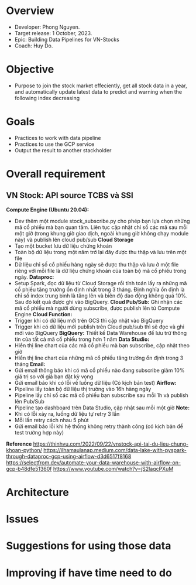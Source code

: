 # Overview
- Developer: Phong Nguyen.
- Target release: 1 October, 2023.
- Epic: Building Data Pipelines for VN-Stocks
- Coach: Huy Do.

# Objective
- Purpose to join the stock market effeciently, get all stock data in a year, and automatically update latest data to predict and warning when the following index decreasing

# Goals
- Practices to work with data pipeline
- Practices to use the GCP service
- Output the result to another stackholder

# Overall requirement 
## VN Stock: API source **TCBS** và **SSI**
**Compute Engine (Ubuntu 20.04):**
- Dev thêm một module stock_subscribe.py cho phép bạn lựa chọn những mã cổ phiếu mà bạn quan tâm. Liên tục cập nhật chỉ số các mã sau mỗi một giờ (trong khung giờ giao dịch, ngoài khung giờ không chạy module này) và publish lên cloud pub/sub
**Cloud Storage**
- Tạo một bucket lưu dữ liệu chứng khoán
- Toàn bộ dữ liệu trong một năm trở lại đây được thu thập và lưu trên một file
- Dữ liệu chỉ số cổ phiếu hàng ngày sẽ được thu thập và lưu ở một file riêng với mỗi file là dữ liệu chứng khoán của toàn bộ mã cổ phiếu trong ngày.
**Dataproc:**
- Setup Spark, đọc dữ liệu từ Cloud Storage rồi tính toán lấy ra những mã cổ phiếu tăng trưởng ổn định nhất trong 3 tháng. Định nghĩa ổn định là chỉ số index trung bình là tăng lên và biên độ dao động không quá 10%. Sau đó kết quả được ghi vào BigQuery.
**Cloud Pub/Sub:**
Ghi nhận các mã cổ phiếu mà người dùng subscribe, được publish lên từ Compute Engine
**Cloud Function:**
- Trigger khi có dữ liệu mới trên GCS thì cập nhật vào BigQuery
- Trigger khi có dữ liệu mới publish trên Cloud pub/sub thì sẽ đọc và ghi mới vào BigQuery
**BigQuery:**
Thiết kế Data Warehouse để lưu trữ thông tin của tất cả mã cổ phiếu trong hơn 1 năm
**Data Studio:**
- Hiển thị line chart của các mã cổ phiếu mà bạn subscribe, cập nhật theo giờ
- Hiển thị line chart của những mã cổ phiếu tăng trưởng ổn định trong 3 tháng
**Email:**
- Gửi email thông báo khi có mã cổ phiếu nào đang subscribe giảm 10% giá trị so với giá bạn đặt kỳ vọng
- Gửi email báo khi có lỗi về luồng dữ liệu (Có kịch bản test)
**Airflow:**
- Pipeline lấy toàn bộ dữ liệu thị trường vào 16h hàng ngày
- Pipeline lấy chỉ số các mã cổ phiếu bạn subscribe sau mỗi 1h và publish lên Pub/Sub
- Pipeline tạo dashboard trên Data Studio, cập nhật sau mỗi một giờ
**Note:**
- Khi có lỗi xảy ra, luồng dữ liệu tự retry 3 lần
- Mỗi lần retry cách nhau 5 phút
- Gửi email báo lỗi khi hệ thống không retry thành công (có kịch bản để test trường hợp này)

**Reference**
https://thinhvu.com/2022/09/22/vnstock-api-tai-du-lieu-chung-khoan-python/
https://ilhamaulanap.medium.com/data-lake-with-pyspark-through-dataproc-gcp-using-airflow-d3d6517f8168
https://selectfrom.dev/automate-your-data-warehouse-with-airflow-on-gcp-b48dfe51360f
https://www.youtube.com/watch?v=jS2laqcPXuM

# Architecture

# Issues

# Suggestions for using those data

# Improving if have time need to do